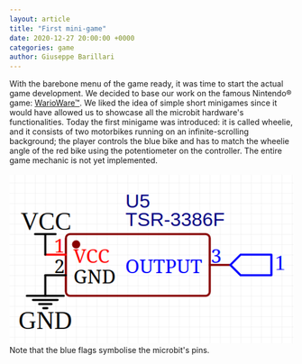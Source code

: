 ```yaml
---  
layout: article  
title: "First mini-game"  
date: 2020-12-27 20:00:00 +0000  
categories: game
author: Giuseppe Barillari  
---  
```

With the barebone menu of the game ready, it was time to start the actual game development. We decided to base our work on the famous Nintendo® game: [WarioWare™][wwre]. We liked the idea of simple short minigames since it would have allowed us to showcase all the microbit hardware's functionalities. Today the first minigame was introduced: it is called wheelie, and it consists of two motorbikes running on an infinite-scrolling background; the player controls the blue bike and has to match the wheelie angle of the red bike using the potentiometer on the controller. The entire game mechanic is not yet implemented.
<br>
<br>
![alt text](/res/pot-schematic.png "Schematic")
<br>
Note that the blue flags symbolise the microbit's pins.

[wwre]: https://www.mariowiki.com/WarioWare_(series)
